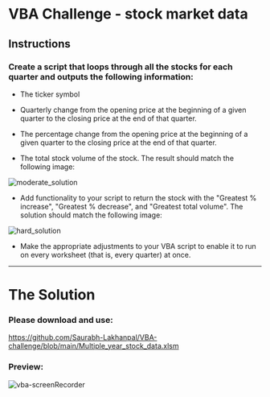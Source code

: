 # VBA Challenge - stock market data

## Instructions

### Create a script that loops through all the stocks for each quarter and outputs the following information:

* The ticker symbol

* Quarterly change from the opening price at the beginning of a given quarter to the closing price at the end of that quarter.

* The percentage change from the opening price at the beginning of a given quarter to the closing price at the end of that quarter.

* The total stock volume of the stock. The result should match the following image:

![moderate_solution](https://github.com/user-attachments/assets/6c909b64-df0b-4fb2-b22b-010a36270572)

* Add functionality to your script to return the stock with the "Greatest % increase", "Greatest % decrease", and "Greatest total volume". The solution should match the following image:

![hard_solution](https://github.com/user-attachments/assets/e216cf68-4a6b-4c5a-a495-5b8fcbc43ba3)

* Make the appropriate adjustments to your VBA script to enable it to run on every worksheet (that is, every quarter) at once.

---------------------------------------------------------------------------------------------------------------------------
# The Solution
### Please download and use: 
https://github.com/Saurabh-Lakhanpal/VBA-challenge/blob/main/Multiple_year_stock_data.xlsm
### Preview:
![vba-screenRecorder](https://github.com/user-attachments/assets/1b4d5a23-b7e4-4197-911d-daabbd33ae6b)
